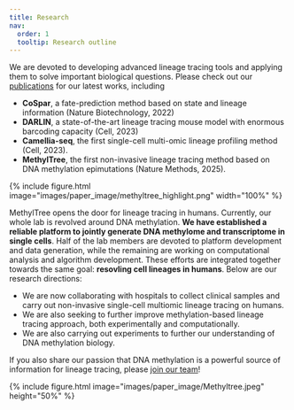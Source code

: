```yaml
---
title: Research
nav:
  order: 1
  tooltip: Research outline
---
```


We are devoted to developing advanced lineage tracing tools and applying them to solve important biological questions. Please check out our [publications](/publications) for our latest works, including 
* **CoSpar**, a fate-prediction method based on state and lineage information (Nature Biotechnology, 2022)
* **DARLIN**, a state-of-the-art lineage tracing mouse model with enormous barcoding capacity (Cell, 2023)
* **Camellia-seq**, the first single-cell multi-omic lineage profiling method (Cell, 2023).
* **MethylTree**, the first non-invasive lineage tracing method based on DNA methylation epimutations (Nature Methods, 2025).


 {%
  include figure.html
  image="images/paper_image/methyltree_highlight.png"
  width="100%"
%}



MethylTree opens the door for lineage tracing in humans. Currently, our whole lab is revolved around DNA methylation. **We have established a reliable platform to jointly generate DNA methylome and transcriptome in single cells**. Half of the lab members are devoted to platform development and data generation, while the remaining are working on computational analysis and algorithm development. These efforts are integrated together towards the same goal: **resovling cell lineages in humans**. Below are our research directions:
* We are now collaborating with hospitals to collect clinical samples and carry out non-invasive single-cell multiomic lineage tracing on humans. 
* We are also seeking to further improve methylation-based lineage tracing approach, both experimentally and computationally. 
* We are also carrying out experiments to further our understanding of DNA methylation biology. 


If you also share our passion that DNA methylation is a powerful source of information for lineage tracing, please [join our team](/join-us)!

 {%
  include figure.html
  image="images/paper_image/Methyltree.jpeg"
  height="50%"
%}
